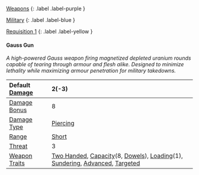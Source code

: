 
[Weapons](Game/Core/Weapons)
{: .label .label-purple }

[Military](Game/Military)
{: .label .label-blue }

[Requisition 1](Game/Deployment#Requisition)
{: .label .label-yellow }
#### Gauss Gun
*A high-powered Gauss weapon firing magnetized depleted uranium rounds capable of tearing through armour and flesh alike. Designed to minimize lethality while maximizing armour penetration for military takedowns.*

| Default [Damage](Core/Weapons#Calculating%20Damage) | 2(-3) |
| :--- | :--- |
| [Damage Bonus](Game/Core/Weapons#Damage%20Bonus) | 8 |
| [Damage Type](Core/Weapons#Damage%20Type) | [Piercing](Core/Injury#Piercing) |
| [Range](Core/Weapons#Range) | [Short](Core/Movement#Short) |
| [Threat](Core/Weapons#Threat) | 3 |
| [Weapon Traits](Core/Weapon-Traits) | [Two Handed](Core/Weapon-Traits#Two%20Handed), [Capacity](Core/Weapon-Traits#Capacity(X,%20Type))(8, [Dowels](Munition-Details#Dowels)), [Loading](Core/Weapon-Traits#Loading(X))(1), [Sundering](Core/Weapon-Traits#Sundering), [Advanced](Game/Core/Weapon-Traits#Advanced), [Targeted](Game/Core/Weapon-Traits#Targeted) |

